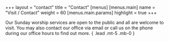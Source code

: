 +++
layout = "contact"
title	= "Contact"
[menus]
  [menus.main]
    name   = "Visit / Contact"
    weight = 60
    [menus.main.params]
      highlight = true
+++

Our Sunday worship services are open to the public and all are welcome to visit.
You may also contact our office via email or call us on the phone during our
office hours to find out more.
{ .lead .mt-5 .mb-0 }
